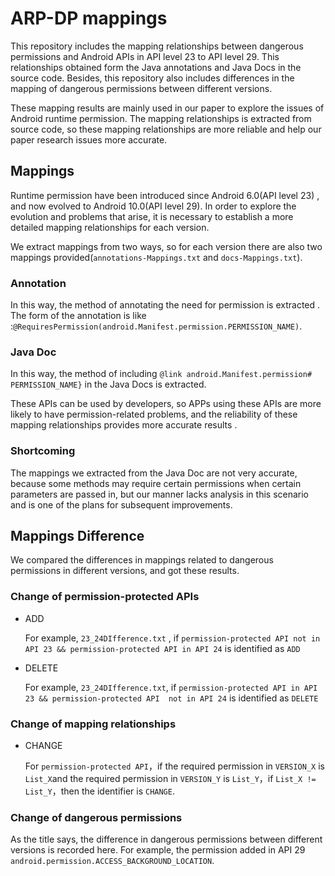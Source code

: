 # ARP-DP mappings

This repository includes the mapping relationships between dangerous permissions  and Android APIs in API level 23 to API level 29.  This relationships obtained form the Java annotations  and  Java Docs in the source code.  Besides,  this repository also includes differences in the mapping of dangerous permissions between different versions.

These mapping results are mainly used in our paper to explore the issues of Android runtime permission. The mapping relationships is extracted from source code, so these mapping relationships are more reliable and help our paper research issues more accurate.

## Mappings

Runtime permission have been introduced since Android 6.0(API level 23) , and now evolved to Android 10.0(API level 29). In order to explore the evolution and problems that arise, it is necessary to establish a more detailed mapping relationships for each version.

We extract mappings from two ways, so for each version there are also two mappings provided(`annotations-Mappings.txt` and `docs-Mappings.txt`).

### Annotation

In this way, the method of annotating the need for permission is extracted . The form of the annotation is like :`@RequiresPermission(android.Manifest.permission.PERMISSION_NAME)`. 

### Java Doc

In this way, the method of including `@link android.Manifest.permission# PERMISSION_NAME}` in the Java Docs is extracted.



These APIs can be used by developers, so APPs using these APIs are more likely to have permission-related problems, and the reliability of these mapping relationships provides more accurate results .

### Shortcoming

The mappings we extracted from the Java Doc are not very accurate, because some methods may require certain permissions when certain parameters are passed in, but our manner lacks analysis in this scenario and is one of the plans for subsequent improvements.



## Mappings Difference

We compared the differences in mappings related to dangerous permissions in different versions, and got these results.

### Change of permission-protected APIs

- ADD

  For example, `23_24DIfference.txt` , if  `permission-protected API not in API 23 && permission-protected API in API 24` is identified as `ADD`

- DELETE

  For example, `23_24DIfference.txt`, if `permission-protected API in API 23 && permission-protected API  not in API 24` is identified as `DELETE`

### Change of mapping relationships

- CHANGE

  For `permission-protected API`，if the required permission in `VERSION_X` is `List_X`and the required permission in `VERSION_Y` is `List_Y`，if `List_X != List_Y`，then the identifier is `CHANGE`.

### Change of dangerous permissions

As the title says, the difference in dangerous permissions between different versions is recorded here. For example, the permission added in API 29 `android.permission.ACCESS_BACKGROUND_LOCATION`.